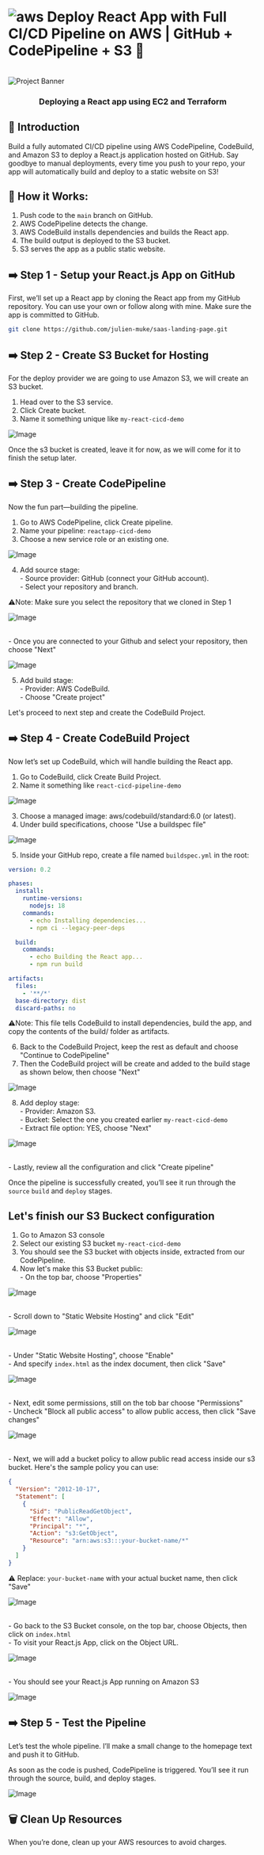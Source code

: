 # ![aws](https://github.com/julien-muke/Search-Engine-Website-using-AWS/assets/110755734/01cd6124-8014-4baa-a5fe-bd227844d263) Deploy React App with Full CI/CD Pipeline on AWS | GitHub + CodePipeline + S3 🚀


  <br />
      <img src="https://github.com/user-attachments/assets/9f9b55f3-c9c2-4b87-97c7-030be3464a83" alt="Project Banner">
    
  <br />

<h3 align="center">Deploying a React app using EC2 and Terraform</h3>

  

## <a name="introduction">🤖 Introduction</a>

Build a fully automated CI/CD pipeline using AWS CodePipeline, CodeBuild, and Amazon S3 to deploy a React.js application hosted on GitHub. Say goodbye to manual deployments, every time you push to your repo, your app will automatically build and deploy to a static website on S3!


## <a name="steps">🔧 How it Works:</a>
 
1. Push code to the `main` branch on GitHub.
2. AWS CodePipeline detects the change.
3. AWS CodeBuild installs dependencies and builds the React app.
4. The build output is deployed to the S3 bucket.
5. S3 serves the app as a public static website.

## ➡️ Step 1 - Setup your React.js App on GitHub

First, we’ll set up a React app by cloning the React app from my GitHub repository. You can use your own or follow along with mine. Make sure the app is committed to GitHub.


```bash
git clone https://github.com/julien-muke/saas-landing-page.git
```

## ➡️ Step 2 - Create S3 Bucket for Hosting

For the deploy provider we are going to use Amazon S3, we will create an S3 bucket.
1. Head over to the S3 service.
2. Click Create bucket.
3. Name it something unique like `my-react-cicd-demo`

![Image](https://github.com/user-attachments/assets/5e772a9f-c278-499c-975d-b1590f962e50)

Once the s3 bucket is created, leave it for now, as we will come for it to finish the setup later.


## ➡️ Step 3 - Create CodePipeline

Now the fun part—building the pipeline.

1. Go to AWS CodePipeline, click Create pipeline.
2. Name your pipeline: `reactapp-cicd-demo`
3. Choose a new service role or an existing one.

![Image](https://github.com/user-attachments/assets/718b0040-e0f8-43e4-81ce-3b7e6d55c162)

4. Add source stage:
<br>- Source provider: GitHub (connect your GitHub account).
<br>- Select your repository and branch.

⚠️Note: Make sure you select the repository that we cloned in Step 1

![Image](https://github.com/user-attachments/assets/7d7d6e7f-8a39-47e3-9271-ffa8c045c3cf)

<br>- Once you are connected to your Github and select your repository, then choose "Next"

![Image](https://github.com/user-attachments/assets/2177e920-30a3-4196-b673-5ae4f1733391)

5. Add build stage:
<br>- Provider: AWS CodeBuild.
<br>- Choose "Create project"

Let's proceed to next step and create the CodeBuild Project.

## ➡️ Step 4 - Create CodeBuild Project

Now let’s set up CodeBuild, which will handle building the React app.

1. Go to CodeBuild, click Create Build Project.
2. Name it something like `react-cicd-pipeline-demo`

![Image](https://github.com/user-attachments/assets/4f26b687-a04f-409d-877f-092e8dc59f46)

3. Choose a managed image: aws/codebuild/standard:6.0 (or latest).
4. Under build specifications, choose "Use a buildspec file" 

![Image](https://github.com/user-attachments/assets/85452545-3411-4766-84ae-b9571389c11f)

5. Inside your GitHub repo, create a file named `buildspec.yml` in the root:

```yaml
version: 0.2

phases:
  install:
    runtime-versions:
      nodejs: 18
    commands:
      - echo Installing dependencies...
      - npm ci --legacy-peer-deps

  build:
    commands:
      - echo Building the React app...
      - npm run build

artifacts:
  files:
    - '**/*'
  base-directory: dist
  discard-paths: no

```

⚠️Note: This file tells CodeBuild to install dependencies, build the app, and copy the contents of the build/ folder as artifacts.

6. Back to the CodeBuild Project, keep the rest as default and choose "Continue to CodePipeline"
7. Then the CodeBuild project will be create and added to the build stage as shown below, then choose "Next"

![Image](https://github.com/user-attachments/assets/d5d2ffa9-7c7b-4502-86af-689f7bbe0dec)

8. Add deploy stage:
<br>- Provider: Amazon S3.
<br>- Bucket: Select the one you created earlier `my-react-cicd-demo`
<br>- Extract file option: YES, choose "Next"

![Image](https://github.com/user-attachments/assets/ed4dfacf-40f5-4ddb-bf0b-20837c37ac8c)

<br>- Lastly, review all the configuration and click "Create pipeline"

Once the pipeline is successfully created, you’ll see it run through the `source` `build` and `deploy` stages.

## Let's finish our S3 Buckect configuration

1. Go to Amazon S3 console
2. Select our existing S3 bucket `my-react-cicd-demo`
3. You should see the S3 bucket with objects inside, extracted from our CodePipeline.
4. Now let's make this S3 Bucket public:
<br>- On the top bar, choose "Properties"

![Image](https://github.com/user-attachments/assets/d0f13940-48fc-42ab-a42b-f57fca2eb618)

<br>- Scroll down to "Static Website Hosting" and click "Edit"

![Image](https://github.com/user-attachments/assets/24f26fed-ec71-4a0b-96df-72f51de20d02)

<br>- Under "Static Website Hosting", choose "Enable"
<br>- And specify `index.html` as the index document, then click "Save"

![Image](https://github.com/user-attachments/assets/c25619a1-822a-40bd-b43a-f941c6c2c3c8)

<br>- Next, edit some permissions, still on the tob bar choose "Permissions"
<br>- Uncheck "Block all public access" to allow public access, then click "Save changes"

![Image](https://github.com/user-attachments/assets/e4c76949-667c-4cba-a6ef-637e4d3dcc4a)

<br>- Next, we will add a bucket policy to allow public read access inside our s3 bucket. Here's the sample policy you can use:

```json
{
  "Version": "2012-10-17",
  "Statement": [
    {
      "Sid": "PublicReadGetObject",
      "Effect": "Allow",
      "Principal": "*",
      "Action": "s3:GetObject",
      "Resource": "arn:aws:s3:::your-bucket-name/*"
    }
  ]
}
```
⚠️ Replace: `your-bucket-name` with your actual bucket name, then click "Save"

![Image](https://github.com/user-attachments/assets/625e9e8b-88ec-413d-931d-922cd21303d8)

<br>- Go back to the S3 Bucket console, on the top bar, choose Objects, then click on `index.html`
<br>- To visit your React.js App, click on the Object URL.

![Image](https://github.com/user-attachments/assets/ad404089-e051-40a6-b6c3-6de7a1acc4df)

<br>- You should see your React.js App running on Amazon S3

![Image](https://github.com/user-attachments/assets/4d6c02fd-44ba-49d5-967f-23f3d189087e)


## ➡️ Step 5 - Test the Pipeline

Let’s test the whole pipeline. I’ll make a small change to the homepage text and push it to GitHub.

As soon as the code is pushed, CodePipeline is triggered. You’ll see it run through the source, build, and deploy stages.

![Image](https://github.com/user-attachments/assets/e2225370-5dd6-4665-92af-0fb6cc96d316)


## 🗑️ Clean Up Resources

When you’re done, clean up your AWS resources to avoid charges.
